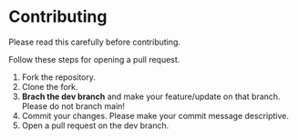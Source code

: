 # Contributing
Please read this carefully before contributing.

Follow these steps for opening a pull request.

1. Fork the repository.
2. Clone the fork.
3. **Brach the dev branch** and make your feature/update on that branch. Please do not branch main!
4. Commit your changes. Please make your commit message descriptive.
5. Open a pull request on the dev branch.
